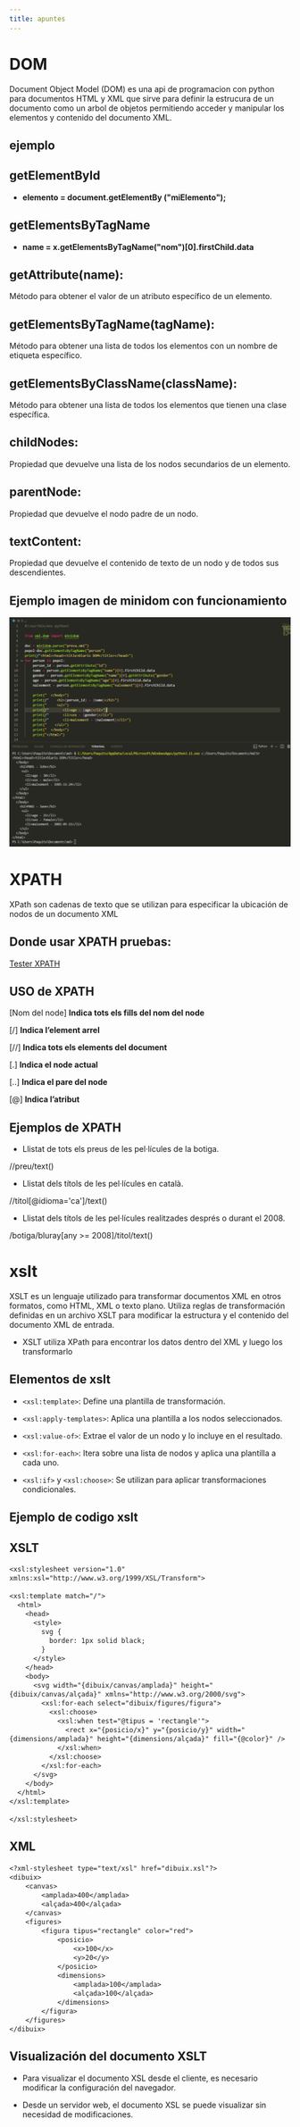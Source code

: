 ```yaml
---
title: apuntes
---
```


# DOM

Document Object Model (DOM) es una api de programacion con python para documentos HTML y XML que sirve para definir la estrucura de un documento como un arbol de objetos permitiendo acceder y manipular los elementos y contenido del documento XML.

## ejemplo

## getElementById

- __elemento = document.getElementBy ("miElemento");__


## getElementsByTagName

- __name = x.getElementsByTagName("nom")[0].firstChild.data__

## getAttribute(name):
Método para obtener el valor de un atributo específico de un elemento.
## getElementsByTagName(tagName): 
Método para obtener una lista de todos los elementos con un nombre de etiqueta específico.
## getElementsByClassName(className): 
Método para obtener una lista de todos los elementos que tienen una clase específica.
## childNodes: 
Propiedad que devuelve una lista de los nodos secundarios de un elemento.
## parentNode: 
Propiedad que devuelve el nodo padre de un nodo.
## textContent: 
Propiedad que devuelve el contenido de texto de un nodo y de todos sus descendientes.
## Ejemplo imagen de minidom con funcionamiento

	
![](/domej.png)

# XPATH

XPath son cadenas de texto que se utilizan para especificar la ubicación de nodos de un documento XML

## Donde usar XPATH pruebas:
    
[Tester XPATH](https://www.freeformatter.com/xpath-tester.html "web1")

## USO de XPATH
    
[Nom del node] __Indica tots els fills del nom del node__

[/] __Indica l’element arrel__

[//] __Indica tots els elements del document__

[.] __Indica el node actual__

[..] __Indica el pare del node__

[@] __Indica l’atribut__


## Ejemplos de XPATH

- Llistat de tots els preus de les pel·lícules de la botiga.

//preu/text()

- Llistat dels títols de les pel·lícules en català.

//titol[@idioma='ca']/text()

- Llistat dels títols de les pel·lícules realitzades després o durant el 2008.

/botiga/bluray[any >= 2008]/titol/text()

# xslt
XSLT es un lenguaje utilizado para transformar documentos XML en otros formatos, como HTML, XML o texto plano. Utiliza reglas de transformación definidas en un archivo XSLT para modificar la estructura y el contenido del documento XML de entrada.

- XSLT utiliza XPath para encontrar los datos dentro del XML y luego los transformarlo
## Elementos de xslt
- `<xsl:template>`: Define una plantilla de transformación.

- `<xsl:apply-templates>`: Aplica una plantilla a los nodos seleccionados.

- `<xsl:value-of>`: Extrae el valor de un nodo y lo incluye en el resultado.

- `<xsl:for-each>`: Itera sobre una lista de nodos y aplica una plantilla a cada uno.

- `<xsl:if>` y `<xsl:choose>`: Se utilizan para aplicar transformaciones condicionales.

## Ejemplo de codigo xslt

## XSLT
````<?xml version="1.0" encoding="UTF-8"?>
<xsl:stylesheet version="1.0" xmlns:xsl="http://www.w3.org/1999/XSL/Transform">

<xsl:template match="/">
  <html>
    <head>
      <style>
        svg {
          border: 1px solid black;
        }
      </style>
    </head>
    <body>
      <svg width="{dibuix/canvas/amplada}" height="{dibuix/canvas/alçada}" xmlns="http://www.w3.org/2000/svg">
        <xsl:for-each select="dibuix/figures/figura">
          <xsl:choose>
            <xsl:when test="@tipus = 'rectangle'">
              <rect x="{posicio/x}" y="{posicio/y}" width="{dimensions/amplada}" height="{dimensions/alçada}" fill="{@color}" />
            </xsl:when>
          </xsl:choose>
        </xsl:for-each>
      </svg>
    </body>
  </html>
</xsl:template>

</xsl:stylesheet>
````
## XML

````<?xml version="1.0" encoding="UTF-8"?>
<?xml-stylesheet type="text/xsl" href="dibuix.xsl"?>
<dibuix>
    <canvas>
        <amplada>400</amplada>
        <alçada>400</alçada>
    </canvas>
    <figures>
        <figura tipus="rectangle" color="red">
            <posicio>
                <x>100</x>
                <y>20</y>
            </posicio>
            <dimensions>
                <amplada>100</amplada>
                <alçada>100</alçada>
            </dimensions>
        </figura>
    </figures>
</dibuix>

````
## Visualización del documento XSLT

- Para visualizar el documento XSL desde el cliente, es necesario modificar la configuración del navegador. 

- Desde un servidor web, el documento XSL se puede visualizar sin necesidad de modificaciones. 

